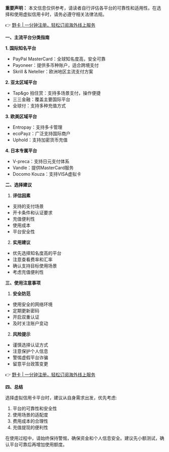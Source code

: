 **重要声明：** 本文信息仅供参考，请读者自行评估各平台的可靠性和适用性。在选择和使用虚拟信用卡时，请务必遵守相关法律法规。

👉 [野卡 | 一分钟注册，轻松订阅海外线上服务](https://bit.ly/bewildcard)

**一、主流平台分类指南**

**1. 国际知名平台**
- PayPal MasterCard：全球知名度高，安全可靠
- Payoneer：提供多币种账户，适合跨境支付
- Skrill & Neteller：欧洲地区主流支付方案

**2. 亚太区域平台**
- Tap&go 拍住赏：支持多场景支付，操作便捷
- 三三金融：覆盖主要国际平台
- 全球付：支持多种充值方式

**3. 欧美区域平台**
- Entropay：支持多卡管理
- ecoPayz：广泛支持国际商户
- Uphold：支持加密货币充值

**4. 日本专属平台**
- V-preca：支持日元支付体系
- Vandle：提供MasterCard服务
- Docomo Kouza：支持VISA虚拟卡

**二、选择建议**

1. **评估因素**
- 支持的支付场景
- 开卡条件和认证要求
- 充值便利性
- 使用成本
- 平台安全性

2. **实用建议**
- 优先选择知名度高的平台
- 注意查看费率和汇率
- 确认支持目标使用场景
- 考虑充值便利性

**三、使用注意事项**

1. **安全防范**
- 使用安全的网络环境
- 定期更新密码
- 开启双重认证
- 及时关注账户变动

2. **风险提示**
- 谨慎选择认证方式
- 注意保护个人信息
- 警惕虚假平台诈骗
- 留意平台政策变更

👉 [野卡 | 一分钟注册，轻松订阅海外线上服务](https://bit.ly/bewildcard)

**四、总结**

选择虚拟信用卡平台时，建议从自身需求出发，优先考虑:
1. 平台的可靠性和安全性
2. 使用场景的适配度
3. 费用成本的合理性
4. 充值提现的便利性

在使用过程中，请始终保持警惕，确保资金和个人信息安全。建议先小额测试，确认平台可靠后再增加使用额度。